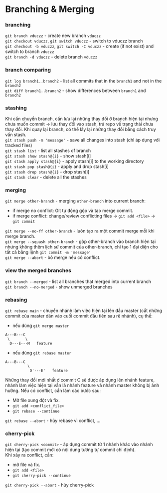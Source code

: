 # Branching & Merging

### branching

`git branch vduczz` - create new branch `vduczz`  
`git checkout vduczz`, `git switch vduczz` - switch to vduczz branch  
`git checkout -b vduczz`, `git switch -C vduczz` - create (if not exist) and switch to branch `vduczz`  
`git branch -d vduczz` - delete branch `vduczz`

### branch comparing

`git log branch1..branch2` - list all commits that in the `branch1` and not in the `branch2`  
`git diff branch1..branch2` - show differences between `branch1` and `branch2`

### stashing

Khi cần chuyển branch, cần lưu lại những thay đổi ở branch hiện tại nhưng chưa muốn commit -> lưu thay đổi vào stash, trả repo về trạng thái chưa thay đổi. Khi quay lại branch, có thể lấy lại những thay đổi bằng cách truy vấn stash.  
`git stash push -m 'message'` - save all changes into stash (chỉ áp dụng với tracked files)  
`git stash list` - list all stashes of branch  
`git stash show stash@{i}` - show stash[i]  
`git stash apply stash@{i}` - apply stash[i] to the working directory  
`git stash pop stash@{i}` - apply and drop stash[i]  
`git stash drop stash@{i}` - drop stash[i]  
`git stash clear` - delete all the stashes

### merging

`git merge other-branch` - merging `other-branch` into current branch:

- if merge no conflict: Git tự động gộp và tạo merge commit.
- if merge conflict: change/review conflicting files -> `git add <file>` -> `git commit`

`git merge --no-ff other-branch` - luôn tạo ra một commit merge mỗi khi merge branch.  
`git merge --squash other-branch` - gộp other-branch vào branch hiện tại nhưng không thêm lịch sử commit của other-branch, chỉ tạo 1 đại diện cho tất cả bằng lệnh `git commit -m 'message'`  
`git merge --abort` - bỏ merge nếu có conflict.

### view the merged branches

`git branch --merged` - list all branches that merged into current branch  
`git branch --no-merged` - show unmerged branches

### rebasing

`git rebase main` - chuyển nhánh làm việc hiện tại lên đầu master (cắt những commit của master dán vào cuối commit đầu tiên sau rẽ nhánh), cụ thể:

- nếu dùng `git merge master`

```
A---B---C
 \       \
  D---E---M   feature
```

- nếu dùng `git rebase master`

```
A---B---C
          \
           D'---E'   feature
```

Những thay đổi mới nhất ở commit C sẽ được áp dụng lên nhánh feature, nhánh làm việc hiện tại vẫn là nhánh feature và nhánh master không bị ảnh hưởng. Nếu có conflict, cần làm các bước sau:

- Mở file xung đột và fix.
- `git add <conflict_file>`
- `git rebase --continue`

`git rebase --abort` - hủy rebase vì conflict, ...

### cherry-pick

`git cherry-pick <commit>` - áp dụng commit từ 1 nhánh khác vào nhánh hiện tại (tạo commit mới có nội dung tương tự commit chỉ định).  
Khi xảy ra conflict, cần:

- mở file và fix.
- `git add <file>`
- `git cherry-pick --continue`

`git cherry-pick --abort` - hủy cherry-pick
